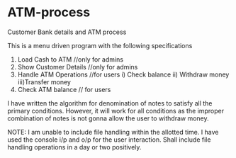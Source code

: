 # ATM-process
Customer Bank details and ATM process

This is a menu driven program with the following specifications
1. Load Cash to ATM  //only for admins
2. Show Customer Details //only for admins
3. Handle ATM Operations  //for users
      i) Check balance
      ii) Withdraw money
      iii)Transfer money
4. Check ATM balance  // for users

I have written the algorithm for denomination of notes to 
satisfy all the primary conditions. However, it will work for 
all conditions as the improper combination of notes is not 
gonna allow the user to withdraw money.

NOTE:
I am unable to include file handling within the allotted time. 
I have used the console i/p and o/p for the user interaction.
Shall include file handling operations in a day or two positively.
